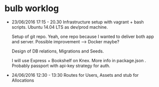 # bulb worklog

- 23/06/2016 
	17:15 - 20.30 
	Infrastructure setup with vagrant + bash scripts. Ubuntu 14.04 LTS as dev/prod machine.

	Setup of git repo. Yeah, one repo because I wanted to deliver both app and server.
	Possible improvement --> Docker maybe?

	Design of DB relations, Migrations and Seeds.

	I will use Express + Bookshelf on Knex. More info in package.json .
	Probably passport with api-key strategy for auth.


- 24/06/2016
	12:30 - 13:30
	Routes for Users, Assets and stub for Allocations
